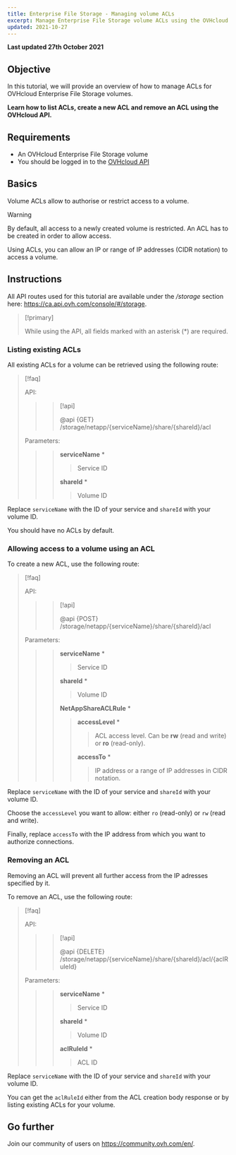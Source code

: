 ```yaml
---
title: Enterprise File Storage - Managing volume ACLs
excerpt: Manage Enterprise File Storage volume ACLs using the OVHcloud API
updated: 2021-10-27
---
```


**Last updated 27th October 2021**

## Objective

In this tutorial, we will provide an overview of how to manage ACLs for OVHcloud Enterprise File Storage volumes.

**Learn how to list ACLs, create a new ACL and remove an ACL using the OVHcloud API.**

## Requirements

- An OVHcloud Enterprise File Storage volume
- You should be logged in to the [OVHcloud API](https://ca.api.ovh.com)

## Basics

Volume ACLs allow to authorise or restrict access to a volume.

> [!warning]
>
> By default, all access to a newly created volume is restricted. An ACL has to be created in order to allow access.
>

Using ACLs, you can allow an IP or range of IP addresses (CIDR notation) to access a volume.

## Instructions

All API routes used for this tutorial are available under the */storage* section here: <https://ca.api.ovh.com/console/#/storage>.

> [!primary]
>
> While using the API, all fields marked with an asterisk (\*) are required.
>

### Listing existing ACLs

All existing ACLs for a volume can be retrieved using the following route:

> [!faq]
>
> API:
>
>> > [!api]
>> >
>> > @api {GET} /storage/netapp/{serviceName}/share/{shareId}/acl
>> >
>>
>
> Parameters:
>
>> > **serviceName** *
>> >
>> >> Service ID
>> >
>> > **shareId** *
>> >
>> >> Volume ID
>

Replace `serviceName` with the ID of your service and `shareId` with your volume ID.

You should have no ACLs by default.

### Allowing access to a volume using an ACL

To create a new ACL, use the following route:

> [!faq]
>
> API:
>
>> > [!api]
>> >
>> > @api {POST} /storage/netapp/{serviceName}/share/{shareId}/acl
>> >
>>
>
> Parameters:
>
>> > **serviceName** *
>> >
>> >> Service ID
>> >
>> > **shareId** *
>> >
>> >> Volume ID
>> >
>> > **NetAppShareACLRule** *
>> >
>> >> **accessLevel** *
>> >> >
>> >> > ACL access level. Can be **rw** (read and write) or **ro** (read-only).
>> >>
>> >> **accessTo** *
>> >> >
>> >> > IP address or a range of IP addresses in CIDR notation.
>

Replace `serviceName` with the ID of your service and `shareId` with your volume ID.

Choose the `accessLevel` you want to allow: either `ro` (read-only) or `rw` (read and write).

Finally, replace `accessTo` with the IP address from which you want to authorize connections.

### Removing an ACL

Removing an ACL will prevent all further access from the IP adresses specified by it.

To remove an ACL, use the following route:

> [!faq]
>
> API:
>
>> > [!api]
>> >
>> > @api {DELETE} /storage/netapp/{serviceName}/share/{shareId}/acl/{aclRuleId}
>> >
>>
>
> Parameters:
>
>> > **serviceName** *
>> >
>> >> Service ID
>> >
>> > **shareId** *
>> >
>> >> Volume ID
>> >
>> > **aclRuleId** *
>> >
>> >> ACL ID
>

Replace `serviceName` with the ID of your service and `shareId` with your volume ID.

You can get the `aclRuleId` either from the ACL creation body response or by listing existing ACLs for your volume.

## Go further

Join our community of users on <https://community.ovh.com/en/>.
